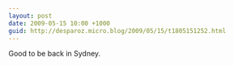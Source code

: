 ```yaml
---
layout: post
date: 2009-05-15 10:00 +1000
guid: http://desparoz.micro.blog/2009/05/15/t1805151252.html
---
```

Good to be back in Sydney.
